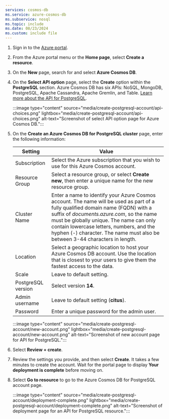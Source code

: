 ```yaml
---
services: cosmos-db
ms.service: azure-cosmos-db
ms.subservice: nosql
ms.topic: include
ms.date: 08/23/2024
ms.custom: include file
---
```


1. Sign in to the [Azure portal](https://portal.azure.com).

1. From the Azure portal menu or the **Home page**, select **Create a resource**.

1. On the **New** page, search for and select **Azure Cosmos DB**.

1. On the **Select API option** page, select the **Create** option within the **PostgreSQL** section. Azure Cosmos DB has six APIs: NoSQL, MongoDB, PostgreSQL, Apache Cassandra, Apache Gremlin, and Table. [Learn more about the API for PostgreSQL](../postgresql/index.yml).

    :::image type="content" source="media/create-postgresql-account/api-choices.png" lightbox="media/create-postgresql-account/api-choices.png" alt-text="Screenshot of select API option page for Azure Cosmos DB.":::

1. On the **Create an Azure Cosmos DB for PostgreSQL cluster** page, enter the following information:

    | Setting | Value |
    | --- | --- |
    | Subscription | Select the Azure subscription that you wish to use for this Azure Cosmos account. |
    | Resource Group | Select a resource group, or select **Create new**, then enter a unique name for the new resource group. |
    | Cluster Name | Enter a name to identify your Azure Cosmos account. The name will be used as part of a fully qualified domain name (FQDN) with a suffix of *documents.azure.com*, so the name must be globally unique. The name can only contain lowercase letters, numbers, and the hyphen (-) character. The name must also be between 3-44 characters in length. |
    | Location | Select a geographic location to host your Azure Cosmos DB account. Use the location that is closest to your users to give them the fastest access to the data. |
    | Scale | Leave to default setting. |
    | PostgreSQL version | Select version **14**. |
    | Admin username | Leave to default setting (**citus**). |
    | Password | Enter a unique password for the admin user. |

   :::image type="content" source="media/create-postgresql-account/new-account.png" lightbox="media/create-postgresql-account/new-account.png" alt-text="Screenshot of new account page for API for PostgreSQL.":::

1. Select **Review + create**.

1. Review the settings you provide, and then select **Create**. It takes a few minutes to create the account. Wait for the portal page to display **Your deployment is complete** before moving on.

1. Select **Go to resource** to go to the Azure Cosmos DB for PostgreSQL account page.

   :::image type="content" source="media/create-postgresql-account/deployment-complete.png" lightbox="media/create-postgresql-account/deployment-complete.png" alt-text="Screenshot of deployment page for an API for PostgreSQL resource.":::

